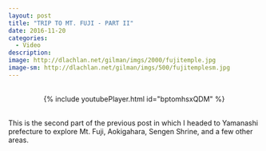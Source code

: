 ```yaml
---
layout: post
title: "TRIP TO MT. FUJI - PART II"
date: 2016-11-20
categories:
  - Video
description: 
image: http://dlachlan.net/gilman/imgs/2000/fujitemple.jpg
image-sm: http://dlachlan.net/gilman/imgs/500/fujitemplesm.jpg
---
```

<br>

<center>
{% include youtubePlayer.html id="bptomhsxQDM" %}
</center>

<br>

<p>This is the second part of the previous post in which I headed to Yamanashi prefecture to explore Mt. Fuji, Aokigahara, Sengen Shrine, and a few other areas.</p> 

<br>